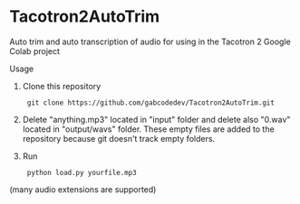 # Tacotron2AutoTrim
Auto trim and auto transcription of audio for using in the Tacotron 2 Google Colab project

Usage
1. Clone this repository

        git clone https://github.com/gabcodedev/Tacotron2AutoTrim.git

2. Delete "anything.mp3" located in "input" folder and delete also "0.wav" located in "output/wavs" folder. 
These empty files are added to the repository because git doesn't track empty folders.

3. Run
   
        python load.py yourfile.mp3  

(many audio extensions are supported)

